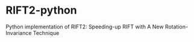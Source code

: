 # RIFT2-python
Python implementation of RIFT2: Speeding-up RIFT with A New Rotation-Invariance Technique
